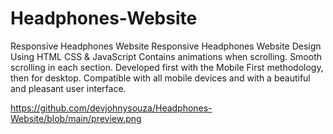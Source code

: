 # Headphones-Website
Responsive Headphones Website
Responsive Headphones Website Design Using HTML CSS & JavaScript
Contains animations when scrolling.
Smooth scrolling in each section.
Developed first with the Mobile First methodology, then for desktop.
Compatible with all mobile devices and with a beautiful and pleasant user interface.

https://github.com/devjohnysouza/Headphones-Website/blob/main/preview.png
